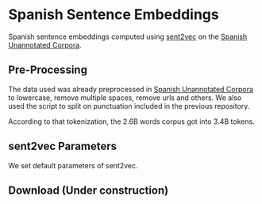 # Spanish Sentence Embeddings

Spanish sentence embeddings computed using [sent2vec](https://github.com/epfml/sent2vec) on the [Spanish Unannotated Corpora](https://github.com/josecannete/unannotated-spanish-corpora).

## Pre-Processing

The data used was already preprocessed in [Spanish Unannotated Corpora](https://github.com/josecannete/unannotated-spanish-corpora) to lowercase, remove multiple spaces, remove urls and others. We also used the script to split on punctuation included in the previous repository.

According to that tokenization, the 2.6B words corpus got into 3.4B tokens.

## sent2vec Parameters

We set default parameters of sent2vec.

## Download (Under construction)
